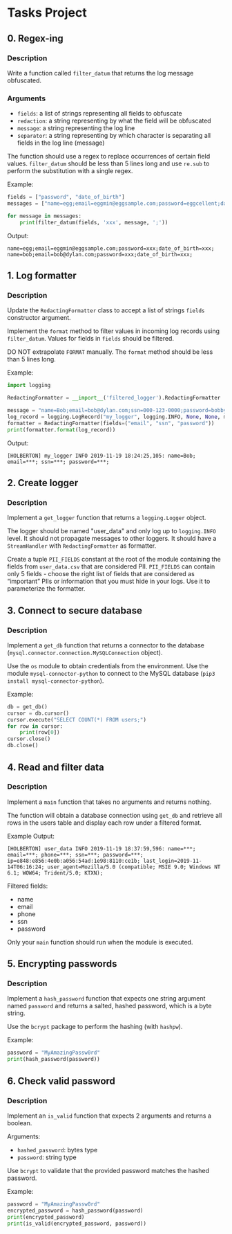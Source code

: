 # Tasks Project

## 0. Regex-ing

### Description
Write a function called `filter_datum` that returns the log message obfuscated.

### Arguments
- `fields`: a list of strings representing all fields to obfuscate
- `redaction`: a string representing by what the field will be obfuscated
- `message`: a string representing the log line
- `separator`: a string representing by which character is separating all fields in the log line (message)

The function should use a regex to replace occurrences of certain field values.
`filter_datum` should be less than 5 lines long and use `re.sub` to perform the substitution with a single regex.

Example:
```python
fields = ["password", "date_of_birth"]
messages = ["name=egg;email=eggmin@eggsample.com;password=eggcellent;date_of_birth=12/12/1986;", "name=bob;email=bob@dylan.com;password=bobbycool;date_of_birth=03/04/1993;"]

for message in messages:
    print(filter_datum(fields, 'xxx', message, ';'))
```

Output:
```
name=egg;email=eggmin@eggsample.com;password=xxx;date_of_birth=xxx;
name=bob;email=bob@dylan.com;password=xxx;date_of_birth=xxx;
```

## 1. Log formatter

### Description
Update the `RedactingFormatter` class to accept a list of strings `fields` constructor argument.

Implement the `format` method to filter values in incoming log records using `filter_datum`. Values for fields in `fields` should be filtered.

DO NOT extrapolate `FORMAT` manually. The `format` method should be less than 5 lines long.

Example:
```python
import logging

RedactingFormatter = __import__('filtered_logger').RedactingFormatter

message = "name=Bob;email=bob@dylan.com;ssn=000-123-0000;password=bobby2019;"
log_record = logging.LogRecord("my_logger", logging.INFO, None, None, message, None, None)
formatter = RedactingFormatter(fields=("email", "ssn", "password"))
print(formatter.format(log_record))
```

Output:
```
[HOLBERTON] my_logger INFO 2019-11-19 18:24:25,105: name=Bob; email=***; ssn=***; password=***;
```

## 2. Create logger

### Description
Implement a `get_logger` function that returns a `logging.Logger` object.

The logger should be named "user_data" and only log up to `logging.INFO` level. It should not propagate messages to other loggers. It should have a `StreamHandler` with `RedactingFormatter` as formatter.

Create a tuple `PII_FIELDS` constant at the root of the module containing the fields from `user_data.csv` that are considered PII. `PII_FIELDS` can contain only 5 fields - choose the right list of fields that are considered as “important” PIIs or information that you must hide in your logs. Use it to parameterize the formatter.

## 3. Connect to secure database

### Description
Implement a `get_db` function that returns a connector to the database (`mysql.connector.connection.MySQLConnection` object).

Use the `os` module to obtain credentials from the environment.
Use the module `mysql-connector-python` to connect to the MySQL database (`pip3 install mysql-connector-python`).

Example:
```python
db = get_db()
cursor = db.cursor()
cursor.execute("SELECT COUNT(*) FROM users;")
for row in cursor:
    print(row[0])
cursor.close()
db.close()
```

## 4. Read and filter data

### Description
Implement a `main` function that takes no arguments and returns nothing.

The function will obtain a database connection using `get_db` and retrieve all rows in the users table and display each row under a filtered format.

Example Output:
```
[HOLBERTON] user_data INFO 2019-11-19 18:37:59,596: name=***; email=***; phone=***; ssn=***; password=***; ip=e848:e856:4e0b:a056:54ad:1e98:8110:ce1b; last_login=2019-11-14T06:16:24; user_agent=Mozilla/5.0 (compatible; MSIE 9.0; Windows NT 6.1; WOW64; Trident/5.0; KTXN);
```

Filtered fields:
- name
- email
- phone
- ssn
- password

Only your `main` function should run when the module is executed.

## 5. Encrypting passwords

### Description
Implement a `hash_password` function that expects one string argument named `password` and returns a salted, hashed password, which is a byte string.

Use the `bcrypt` package to perform the hashing (with `hashpw`).

Example:
```python
password = "MyAmazingPassw0rd"
print(hash_password(password))
```

## 6. Check valid password

### Description
Implement an `is_valid` function that expects 2 arguments and returns a boolean.

Arguments:
- `hashed_password`: bytes type
- `password`: string type

Use `bcrypt` to validate that the provided password matches the hashed password.

Example:
```python
password = "MyAmazingPassw0rd"
encrypted_password = hash_password(password)
print(encrypted_password)
print(is_valid(encrypted_password, password))
```
